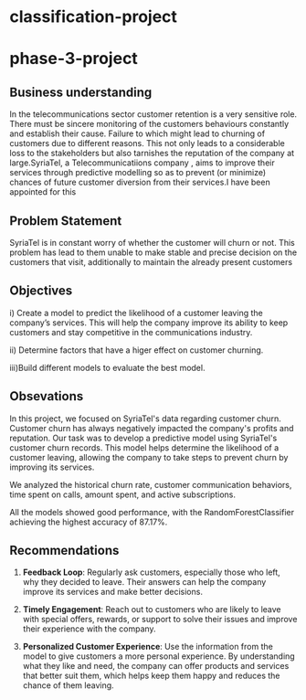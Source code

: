 # classification-project
# phase-3-project
## Business understanding
In the telecommunications sector customer retention is a very sensitive role. There must be sincere monitoring of the customers behaviours constantly and establish their cause. Failure to which might lead to churning of customers due to different reasons. This not only leads to a considerable loss to  the stakeholders but also tarnishes the reputation of the company at large.SyriaTel, a Telecommunicatiions company , aims to improve their services through predictive modelling so as to prevent (or minimize) chances of future customer diversion from their services.I have been appointed for this
## Problem Statement
SyriaTel is in constant worry of whether the customer will churn or not. This problem has lead to them unable to make stable and precise decision on the customers that visit, additionally to maintain the already present customers
## Objectives
i) Create a model to predict the likelihood of a customer leaving the company’s services. This will help the company     improve its ability to keep customers and stay competitive in the communications industry.

ii) Determine factors that have a higer effect on customer churning.

iii)Build different models to evaluate the best model.
## Obsevations
In this project, we focused on SyriaTel's data regarding customer churn. Customer churn has always negatively impacted the company's profits and reputation. Our task was to develop a predictive model using SyriaTel's customer churn records. This model helps determine the likelihood of a customer leaving, allowing the company to take steps to prevent churn by improving its services.

We analyzed the historical churn rate, customer communication behaviors, time spent on calls, amount spent, and active subscriptions.

All the models showed good performance, with the RandomForestClassifier achieving the highest accuracy of 87.17%.
## Recommendations
1. **Feedback Loop**: Regularly ask customers, especially those who left, why they decided to leave. Their answers can help the company improve its services and make better decisions.

2. **Timely Engagement**: Reach out to customers who are likely to leave with special offers, rewards, or support to solve their issues and improve their experience with the company.

3. **Personalized Customer Experience**: Use the information from the model to give customers a more personal experience. By understanding what they like and need, the company can offer products and services that better suit them, which helps keep them happy and reduces the chance of them leaving.


